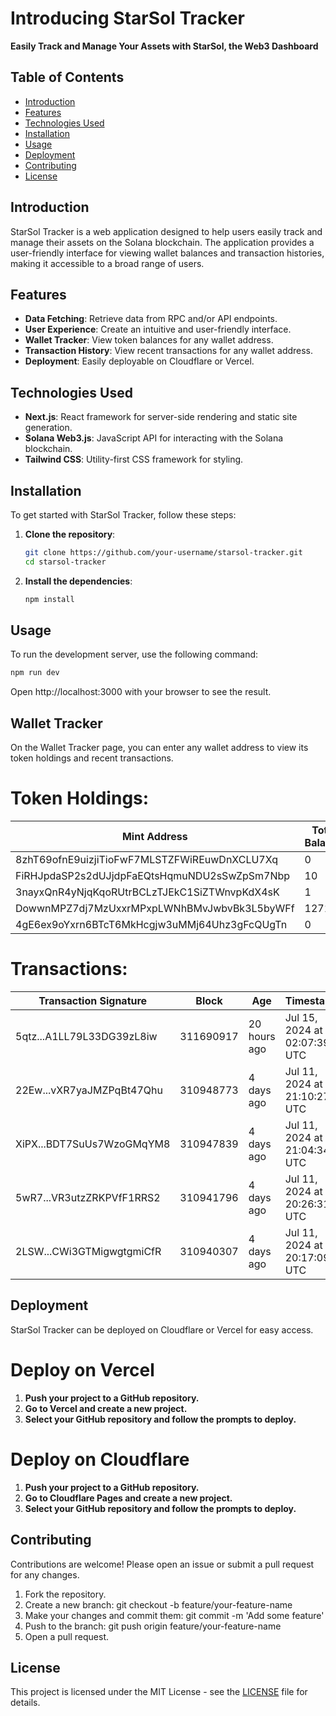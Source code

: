 # Introducing StarSol Tracker

**Easily Track and Manage Your Assets with StarSol, the Web3 Dashboard**


## Table of Contents

- [Introduction](#introduction)
- [Features](#features)
- [Technologies Used](#technologies-used)
- [Installation](#installation)
- [Usage](#usage)
- [Deployment](#deployment)
- [Contributing](#contributing)
- [License](#license)


## Introduction

StarSol Tracker is a web application designed to help users easily track and manage their assets on the Solana blockchain. The application provides a user-friendly interface for viewing wallet balances and transaction histories, making it accessible to a broad range of users.


## Features

- **Data Fetching**: Retrieve data from RPC and/or API endpoints.
- **User Experience**: Create an intuitive and user-friendly interface.
- **Wallet Tracker**: View token balances for any wallet address.
- **Transaction History**: View recent transactions for any wallet address.
- **Deployment**: Easily deployable on Cloudflare or Vercel.


## Technologies Used

- **Next.js**: React framework for server-side rendering and static site generation.
- **Solana Web3.js**: JavaScript API for interacting with the Solana blockchain.
- **Tailwind CSS**: Utility-first CSS framework for styling.


## Installation

To get started with StarSol Tracker, follow these steps:


1. **Clone the repository**:
   ```sh
   git clone https://github.com/your-username/starsol-tracker.git
   cd starsol-tracker


2. **Install the dependencies**:
   ```sh
   npm install


## Usage

To run the development server, use the following command:
   ```sh
   npm run dev
   ```

Open http://localhost:3000 with your browser to see the result.


## Wallet Tracker

On the Wallet Tracker page, you can enter any wallet address to view its token holdings and recent transactions.


# Token Holdings:

| Mint Address                                  | Total Balance |
|-----------------------------------------------|---------------|
| 8zhT69ofnE9uizjiTioFwF7MLSTZFWiREuwDnXCLU7Xq  | 0             |
| FiRHJpdaSP2s2dUJjdpFaEQtsHqmuNDU2sSwZpSm7Nbp  | 10            |
| 3nayxQnR4yNjqKqoRUtrBCLzTJEkC1SiZTWnvpKdX4sK  | 1             |
| DowwnMPZ7dj7MzUxxrMPxpLWNhBMvJwbvBk3L5byWFf   | 12710         |
| 4gE6ex9oYxrn6BTcT6MkHcgjw3uMMj64Uhz3gFcQUgTn  | 0             |


# Transactions:

| Transaction Signature | Block      | Age           | Timestamp                        | Result  |
|-----------------------|------------|---------------|----------------------------------|---------|
| 5qtz...A1LL79L33DG39zL8iw | 311690917 | 20 hours ago  | Jul 15, 2024 at 02:07:39 UTC     | Success |
| 22Ew...vXR7yaJMZPqBt47Qhu | 310948773 | 4 days ago    | Jul 11, 2024 at 21:10:27 UTC     | Success |
| XiPX...BDT7SuUs7WzoGMqYM8 | 310947839 | 4 days ago    | Jul 11, 2024 at 21:04:34 UTC     | Success |
| 5wR7...VR3utzZRKPVfF1RRS2 | 310941796 | 4 days ago    | Jul 11, 2024 at 20:26:31 UTC     | Success |
| 2LSW...CWi3GTMigwgtgmiCfR | 310940307 | 4 days ago    | Jul 11, 2024 at 20:17:09 UTC     | Success |


## Deployment

StarSol Tracker can be deployed on Cloudflare or Vercel for easy access.


# Deploy on Vercel

1. **Push your project to a GitHub repository.**
2. **Go to Vercel and create a new project.**
3. **Select your GitHub repository and follow the prompts to deploy.**


# Deploy on Cloudflare

1. **Push your project to a GitHub repository.**
2. **Go to Cloudflare Pages and create a new project.**
3. **Select your GitHub repository and follow the prompts to deploy.**


## Contributing

Contributions are welcome! Please open an issue or submit a pull request for any changes.
   
1. Fork the repository.
2. Create a new branch: git checkout -b feature/your-feature-name
3. Make your changes and commit them: git commit -m 'Add some feature'
4. Push to the branch: git push origin feature/your-feature-name
5. Open a pull request.

## License

This project is licensed under the MIT License - see the [LICENSE](LICENSE) file for details.

